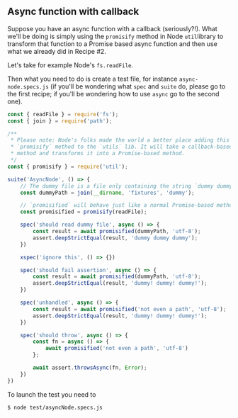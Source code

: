 ## Async function with callback

Suppose you have an async function with a callback (seriously?!). What we'll be doing
is simply using the `promisify` method in Node `util`library to transform that function
to a Promise based async function and then use what we already did in Recipe #2.

Let's take for example Node's `fs.readFile`.

Then what you need to do is create a test file, for instance `async-node.specs.js` (if
you'll be wondering what `spec` and `suite` do, please go to the first recipe; if you'll
be wondering how to use `async` go to the second one).

```javascript
const { readFile } = require('fs');
const { join } = require('path');

/**
 * Please note: Node's folks made the world a better place adding this
 * `promisify` method to the `utils` lib. It will take a callback-based
 * method and transforms it into a Promise-based method.
 */
const { promisify } = require('util');

suite('AsyncNode', () => {
    // The dummy file is a file only containing the string `dummy dummy dummy`
    const dummyPath = join(__dirname, 'fixtures', 'dummy');

    // `promisified` will behave just like a normal Promise-based method
    const promisified = promisify(readFile);

    spec('should read dummy file', async () => {
        const result = await promisified(dummyPath, 'utf-8');
        assert.deepStrictEqual(result, 'dummy dummy dummy');
    })

    xspec('ignore this', () => {})

    spec('should fail assertion', async () => {
        const result = await promisified(dummyPath, 'utf-8');
        assert.deepStrictEqual(result, 'dummy! dummy! dummy!');
    })

    spec('unhandled', async () => {
        const result = await promisified('not even a path', 'utf-8');
        assert.deepStrictEqual(result, 'dummy! dummy! dummy!');
    })

    spec('should throw', async () => {
        const fn = async () => {
            await promisified('not even a path', 'utf-8')
        };

        await assert.throwsAsync(fn, Error);
    })
})

```

To launch the test you need to

```bash
$ node test/asyncNode.specs.js
```
